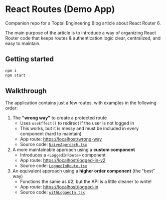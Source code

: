 # React Routes (Demo App)

Companion repo for a Toptal Engineering Blog article about React Router 6.

The main purpose of the article is to introduce a way of organizing React Router code that keeps routes & authentication logic clear, centralized, and easy to maintain.

## Getting started

```sh
npm i
npm start
```

## Walkthrough

The application contains just a few routes, with examples in the following order:

1. The **"wrong way"** to create a protected route
   - Uses `useEffect()` to redirect if the user is not logged in
   - This works, but it is messy and must be included in every component (hard to maintain)
   - App route: <https://localhost/wrong-way>
   - Source code: [`NaiveApproach.tsx`](./src/pages/NaiveApproach.tsx)
2. A more maintainable approach using a **custom component**
   - Introduces a `<LoggedInRoute>` component
   - App route: <https://localhost/logged-in-v2>
   - Source code: [`LoggedInRoute.tsx`](./src/routes/LoggedInRoute.tsx)
3. An equivalent approach using a **higher order component** (the "best" way)
   - Functions the same as #2, but the API is a little cleaner to write!
   - App route: <https://localhost/logged-in>
   - Source code: [`withLoggedIn.tsx`](./src/routes/withLoggedIn.tsx)
